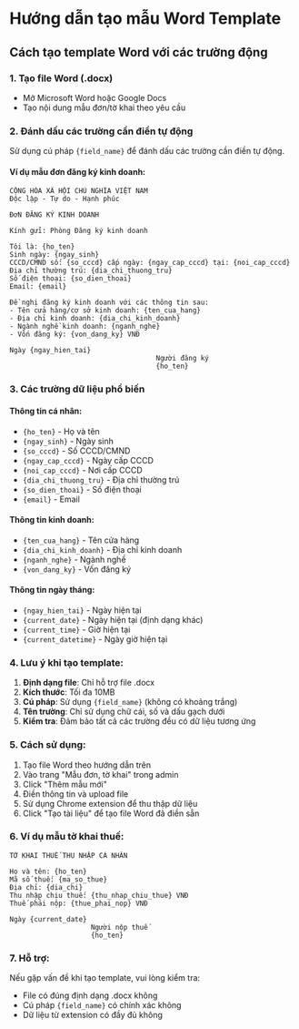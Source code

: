 # Hướng dẫn tạo mẫu Word Template

## Cách tạo template Word với các trường động

### 1. Tạo file Word (.docx)
- Mở Microsoft Word hoặc Google Docs
- Tạo nội dung mẫu đơn/tờ khai theo yêu cầu

### 2. Đánh dấu các trường cần điền tự động
Sử dụng cú pháp `{field_name}` để đánh dấu các trường cần điền tự động.

#### Ví dụ mẫu đơn đăng ký kinh doanh:

```
CỘNG HÒA XÃ HỘI CHỦ NGHĨA VIỆT NAM
Độc lập - Tự do - Hạnh phúc

ĐơN ĐĂNG KÝ KINH DOANH

Kính gửi: Phòng Đăng ký kinh doanh

Tôi là: {ho_ten}
Sinh ngày: {ngay_sinh}
CCCD/CMND số: {so_cccd} cấp ngày: {ngay_cap_cccd} tại: {noi_cap_cccd}
Địa chỉ thường trú: {dia_chi_thuong_tru}
Số điện thoại: {so_dien_thoai}
Email: {email}

Đề nghị đăng ký kinh doanh với các thông tin sau:
- Tên cửa hàng/cơ sở kinh doanh: {ten_cua_hang}
- Địa chỉ kinh doanh: {dia_chi_kinh_doanh}
- Ngành nghề kinh doanh: {nganh_nghe}
- Vốn đăng ký: {von_dang_ky} VNĐ

Ngày {ngay_hien_tai}
                                    Người đăng ký
                                    {ho_ten}
```

### 3. Các trường dữ liệu phổ biến

#### Thông tin cá nhân:
- `{ho_ten}` - Họ và tên
- `{ngay_sinh}` - Ngày sinh
- `{so_cccd}` - Số CCCD/CMND
- `{ngay_cap_cccd}` - Ngày cấp CCCD
- `{noi_cap_cccd}` - Nơi cấp CCCD
- `{dia_chi_thuong_tru}` - Địa chỉ thường trú
- `{so_dien_thoai}` - Số điện thoại
- `{email}` - Email

#### Thông tin kinh doanh:
- `{ten_cua_hang}` - Tên cửa hàng
- `{dia_chi_kinh_doanh}` - Địa chỉ kinh doanh
- `{nganh_nghe}` - Ngành nghề
- `{von_dang_ky}` - Vốn đăng ký

#### Thông tin ngày tháng:
- `{ngay_hien_tai}` - Ngày hiện tại
- `{current_date}` - Ngày hiện tại (định dạng khác)
- `{current_time}` - Giờ hiện tại
- `{current_datetime}` - Ngày giờ hiện tại

### 4. Lưu ý khi tạo template:
1. **Định dạng file**: Chỉ hỗ trợ file .docx
2. **Kích thước**: Tối đa 10MB
3. **Cú pháp**: Sử dụng `{field_name}` (không có khoảng trắng)
4. **Tên trường**: Chỉ sử dụng chữ cái, số và dấu gạch dưới
5. **Kiểm tra**: Đảm bảo tất cả các trường đều có dữ liệu tương ứng

### 5. Cách sử dụng:
1. Tạo file Word theo hướng dẫn trên
2. Vào trang "Mẫu đơn, tờ khai" trong admin
3. Click "Thêm mẫu mới"
4. Điền thông tin và upload file
5. Sử dụng Chrome extension để thu thập dữ liệu
6. Click "Tạo tài liệu" để tạo file Word đã điền sẵn

### 6. Ví dụ mẫu tờ khai thuế:

```
TỜ KHAI THUẾ THU NHẬP CÁ NHÂN

Họ và tên: {ho_ten}
Mã số thuế: {ma_so_thue}
Địa chỉ: {dia_chi}
Thu nhập chịu thuế: {thu_nhap_chiu_thue} VNĐ
Thuế phải nộp: {thue_phai_nop} VNĐ

Ngày {current_date}
                    Người nộp thuế
                    {ho_ten}
```

### 7. Hỗ trợ:
Nếu gặp vấn đề khi tạo template, vui lòng kiểm tra:
- File có đúng định dạng .docx không
- Cú pháp `{field_name}` có chính xác không
- Dữ liệu từ extension có đầy đủ không
